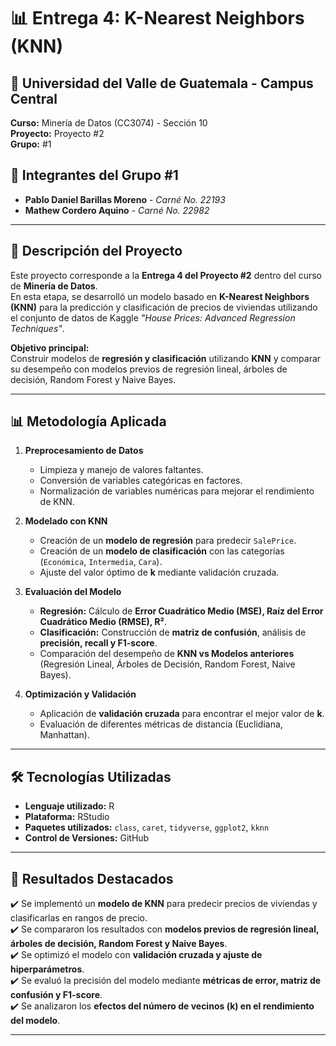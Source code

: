 # 📊 Entrega 4: K-Nearest Neighbors (KNN)

## 🏫 Universidad del Valle de Guatemala - Campus Central  
**Curso:** Minería de Datos (CC3074) - Sección 10  
**Proyecto:** Proyecto #2  
**Grupo:** #1  

## 👥 Integrantes del Grupo #1  
- **Pablo Daniel Barillas Moreno** - *Carné No. 22193*  
- **Mathew Cordero Aquino** - *Carné No. 22982*  

---

## 📌 Descripción del Proyecto  
Este proyecto corresponde a la **Entrega 4 del Proyecto #2** dentro del curso de **Minería de Datos**.  
En esta etapa, se desarrolló un modelo basado en **K-Nearest Neighbors (KNN)** para la predicción y clasificación de precios de viviendas utilizando el conjunto de datos de Kaggle *"House Prices: Advanced Regression Techniques"*.  

**Objetivo principal:**  
Construir modelos de **regresión y clasificación** utilizando **KNN** y comparar su desempeño con modelos previos de regresión lineal, árboles de decisión, Random Forest y Naive Bayes.

---

## 📊 Metodología Aplicada  

1. **Preprocesamiento de Datos**  
   - Limpieza y manejo de valores faltantes.  
   - Conversión de variables categóricas en factores.  
   - Normalización de variables numéricas para mejorar el rendimiento de KNN.  

2. **Modelado con KNN**  
   - Creación de un **modelo de regresión** para predecir `SalePrice`.  
   - Creación de un **modelo de clasificación** con las categorías (`Económica`, `Intermedia`, `Cara`).  
   - Ajuste del valor óptimo de **k** mediante validación cruzada.  

3. **Evaluación del Modelo**  
   - **Regresión:** Cálculo de **Error Cuadrático Medio (MSE), Raíz del Error Cuadrático Medio (RMSE), R²**.  
   - **Clasificación:** Construcción de **matriz de confusión**, análisis de **precisión, recall y F1-score**.  
   - Comparación del desempeño de **KNN vs Modelos anteriores** (Regresión Lineal, Árboles de Decisión, Random Forest, Naive Bayes).  

4. **Optimización y Validación**  
   - Aplicación de **validación cruzada** para encontrar el mejor valor de **k**.  
   - Evaluación de diferentes métricas de distancia (Euclidiana, Manhattan).  

---

## 🛠 Tecnologías Utilizadas  

- **Lenguaje utilizado:** R  
- **Plataforma:** RStudio  
- **Paquetes utilizados:** `class`, `caret`, `tidyverse`, `ggplot2`, `kknn`  
- **Control de Versiones:** GitHub  

---

## 📢 Resultados Destacados  

✔️ Se implementó un **modelo de KNN** para predecir precios de viviendas y clasificarlas en rangos de precio.  
✔️ Se compararon los resultados con **modelos previos de regresión lineal, árboles de decisión, Random Forest y Naive Bayes**.  
✔️ Se optimizó el modelo con **validación cruzada y ajuste de hiperparámetros**.  
✔️ Se evaluó la precisión del modelo mediante **métricas de error, matriz de confusión y F1-score**.  
✔️ Se analizaron los **efectos del número de vecinos (k) en el rendimiento del modelo**.  

---
